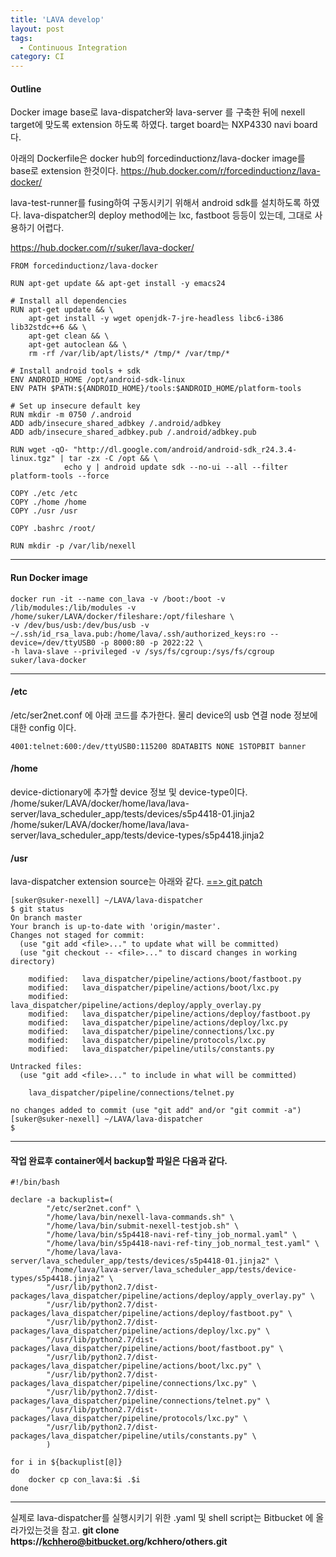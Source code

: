 ```yaml
---
title: 'LAVA develop'
layout: post
tags:
  - Continuous Integration
category: CI
---
```

#### Outline

Docker image base로 lava-dispatcher와 lava-server 를 구축한 뒤에 nexell target에 맞도록 extension 하도록 하였다.
target board는 NXP4330 navi board다.

아래의 Dockerfile은 docker hub의 forcedinductionz/lava-docker image를 base로 extension 한것이다.
https://hub.docker.com/r/forcedinductionz/lava-docker/

lava-test-runner를 fusing하여 구동시키기 위해서 android sdk를 설치하도록 하였다.
lava-dispatcher의 deploy method에는 lxc, fastboot 등등이 있는데, 그대로 사용하기 어렵다.

https://hub.docker.com/r/suker/lava-docker/

```shell
FROM forcedinductionz/lava-docker

RUN apt-get update && apt-get install -y emacs24

# Install all dependencies
RUN apt-get update && \
    apt-get install -y wget openjdk-7-jre-headless libc6-i386 lib32stdc++6 && \
    apt-get clean && \
    apt-get autoclean && \
    rm -rf /var/lib/apt/lists/* /tmp/* /var/tmp/*

# Install android tools + sdk
ENV ANDROID_HOME /opt/android-sdk-linux
ENV PATH $PATH:${ANDROID_HOME}/tools:$ANDROID_HOME/platform-tools

# Set up insecure default key
RUN mkdir -m 0750 /.android
ADD adb/insecure_shared_adbkey /.android/adbkey
ADD adb/insecure_shared_adbkey.pub /.android/adbkey.pub

RUN wget -qO- "http://dl.google.com/android/android-sdk_r24.3.4-linux.tgz" | tar -zx -C /opt && \
            echo y | android update sdk --no-ui --all --filter platform-tools --force

COPY ./etc /etc
COPY ./home /home
COPY ./usr /usr

COPY .bashrc /root/

RUN mkdir -p /var/lib/nexell
```

---

#### Run Docker image
```shell
docker run -it --name con_lava -v /boot:/boot -v /lib/modules:/lib/modules -v /home/suker/LAVA/docker/fileshare:/opt/fileshare \
-v /dev/bus/usb:/dev/bus/usb -v ~/.ssh/id_rsa_lava.pub:/home/lava/.ssh/authorized_keys:ro --device=/dev/ttyUSB0 -p 8000:80 -p 2022:22 \
-h lava-slave --privileged -v /sys/fs/cgroup:/sys/fs/cgroup suker/lava-docker
```
---

#### /etc
/etc/ser2net.conf 에 아래 코드를 추가한다. 물리 device의 usb 연결 node 정보에 대한 config 이다.
```shell
4001:telnet:600:/dev/ttyUSB0:115200 8DATABITS NONE 1STOPBIT banner
```

#### /home
device-dictionary에 추가할 device 정보 및 device-type이다.
/home/suker/LAVA/docker/home/lava/lava-server/lava_scheduler_app/tests/devices/s5p4418-01.jinja2
/home/suker/LAVA/docker/home/lava/lava-server/lava_scheduler_app/tests/device-types/s5p4418.jinja2


#### /usr
lava-dispatcher extension source는 아래와 같다.
 [==> git patch](https://github.com/kchhero/kchhero.github.io/blob/master/_posts_data/0001-suker-lava-dispatcher-nexell-extension.patch "patch")

```shell
[suker@suker-nexell] ~/LAVA/lava-dispatcher
$ git status
On branch master
Your branch is up-to-date with 'origin/master'.
Changes not staged for commit:
  (use "git add <file>..." to update what will be committed)
  (use "git checkout -- <file>..." to discard changes in working directory)

	modified:   lava_dispatcher/pipeline/actions/boot/fastboot.py
	modified:   lava_dispatcher/pipeline/actions/boot/lxc.py
	modified:   lava_dispatcher/pipeline/actions/deploy/apply_overlay.py
	modified:   lava_dispatcher/pipeline/actions/deploy/fastboot.py
	modified:   lava_dispatcher/pipeline/actions/deploy/lxc.py
	modified:   lava_dispatcher/pipeline/connections/lxc.py
	modified:   lava_dispatcher/pipeline/protocols/lxc.py
	modified:   lava_dispatcher/pipeline/utils/constants.py

Untracked files:
  (use "git add <file>..." to include in what will be committed)

	lava_dispatcher/pipeline/connections/telnet.py

no changes added to commit (use "git add" and/or "git commit -a")
[suker@suker-nexell] ~/LAVA/lava-dispatcher
$
```

---

#### 작업 완료후 container에서 backup할 파일은 다음과 같다.
```shell
#!/bin/bash

declare -a backuplist=(
        "/etc/ser2net.conf" \
        "/home/lava/bin/nexell-lava-commands.sh" \
        "/home/lava/bin/submit-nexell-testjob.sh" \
        "/home/lava/bin/s5p4418-navi-ref-tiny_job_normal.yaml" \
        "/home/lava/bin/s5p4418-navi-ref-tiny_job_normal_test.yaml" \
        "/home/lava/lava-server/lava_scheduler_app/tests/devices/s5p4418-01.jinja2" \
        "/home/lava/lava-server/lava_scheduler_app/tests/device-types/s5p4418.jinja2" \
        "/usr/lib/python2.7/dist-packages/lava_dispatcher/pipeline/actions/deploy/apply_overlay.py" \
        "/usr/lib/python2.7/dist-packages/lava_dispatcher/pipeline/actions/deploy/fastboot.py" \
        "/usr/lib/python2.7/dist-packages/lava_dispatcher/pipeline/actions/deploy/lxc.py" \
        "/usr/lib/python2.7/dist-packages/lava_dispatcher/pipeline/actions/boot/fastboot.py" \
        "/usr/lib/python2.7/dist-packages/lava_dispatcher/pipeline/actions/boot/lxc.py" \
        "/usr/lib/python2.7/dist-packages/lava_dispatcher/pipeline/connections/lxc.py" \
        "/usr/lib/python2.7/dist-packages/lava_dispatcher/pipeline/connections/telnet.py" \
        "/usr/lib/python2.7/dist-packages/lava_dispatcher/pipeline/protocols/lxc.py" \
        "/usr/lib/python2.7/dist-packages/lava_dispatcher/pipeline/utils/constants.py" \
        )

for i in ${backuplist[@]}
do
    docker cp con_lava:$i .$i
done
```

---

실제로 lava-dispatcher를 실행시키기 위한 .yaml 및 shell script는 Bitbucket 에 올라가있는것을 참고.
**git clone https://kchhero@bitbucket.org/kchhero/others.git**
